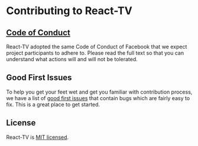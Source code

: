 # Contributing to React-TV

## [Code of Conduct](https://code.facebook.com/pages/876921332402685/open-source-code-of-conduct)

React-TV adopted the same Code of Conduct of Facebook that we expect project participants to adhere to. Please read the full text so that you can understand what actions will and will not be tolerated.

## Good First Issues

To help you get your feet wet and get you familiar with contribution process, we have a list of [good first issues](https://github.com/raphamorim/react-tv/labels/good%20first%20issue) that contain bugs which are fairly easy to fix. This is a great place to get started.

## License

React-TV is [MIT licensed](https://github.com/raphamorim/react-tv/blob/master/LICENSE.md).

